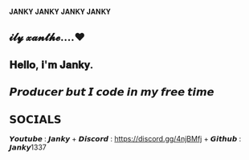 𝐉𝐀𝐍𝐊𝐘 𝐉𝐀𝐍𝐊𝐘 𝐉𝐀𝐍𝐊𝐘 𝐉𝐀𝐍𝐊𝐘 

𝓲𝓵𝔂 𝔁𝓪𝓷𝓽𝓱𝓮....❤️
------------------------------------------                                           
𝐇𝐞𝐥𝐥𝐨, 𝐢'𝐦 𝐉𝐚𝐧𝐤𝐲.
------------------------------------------
𝙋𝙧𝙤𝙙𝙪𝙘𝙚𝙧 𝙗𝙪𝙩 𝙄 𝙘𝙤𝙙𝙚 𝙞𝙣 𝙢𝙮 𝙛𝙧𝙚𝙚 𝙩𝙞𝙢𝙚 
------------------------------------------
𝗦𝗢𝗖𝗜𝗔𝗟𝗦
------------------------------------------
𝙔𝙤𝙪𝙩𝙪𝙗𝙚 : 𝙅𝙖𝙣𝙠𝙮  +  𝘿𝙞𝙨𝙘𝙤𝙧𝙙 : https://discord.gg/4njBMfj  +  𝙂𝙞𝙩𝙝𝙪𝙗 : 𝙅𝙖𝙣𝙠𝙮1337


